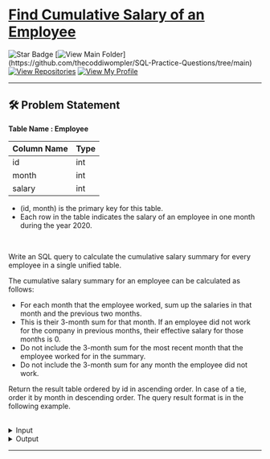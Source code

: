 # [Find Cumulative Salary of an Employee](https://leetcode.com/problems/find-cumulative-salary-of-an-employee/description/)
![Star Badge](https://img.shields.io/static/v1?label=%F0%9F%8C%9F&message=If%20Useful&style=style=flat&color=BC4E99)
[![View Main Folder](https://img.shields.io/badge/View-Main_Folder-971901?)](https://github.com/thecoddiwompler/SQL-Practice-Questions/tree/main)
[![View Repositories](https://img.shields.io/badge/View-My_Repositories-blue?logo=GitHub)](https://github.com/thecoddiwompler?tab=repositories)
[![View My Profile](https://img.shields.io/badge/View-My_Profile-green?logo=GitHub)](https://github.com/thecoddiwompler)

---

## 🛠️ Problem Statement

  <b>Table Name : Employee</b>

|  Column Name  |Type |
| ------------- | ------------- |
| id          | int  |
| month       | int  |
| salary      | int  |

* (id, month) is the primary key for this table.
* Each row in the table indicates the salary of an employee in one month during the year 2020.
<br/>



Write an SQL query to calculate the cumulative salary summary for every employee in a single unified table.
</br>

The cumulative salary summary for an employee can be calculated as follows:
- For each month that the employee worked, sum up the salaries in that month and the previous two months.
- This is their 3-month sum for that month. If an employee did not work for the company in previous months,
their effective salary for those months is 0.
- Do not include the 3-month sum for the most recent month that the employee worked for in the summary.
- Do not include the 3-month sum for any month the employee did not work.


Return the result table ordered by id in ascending order. In case of a tie, order it by month in descending order.
The query result format is in the following example.
</br>
</br>
 <details>
<summary>
Input
</summary>
  
  <b>Table Name: Employee</b>

| id | month | salary |
| --- |------ |-----|
| 1  | 1     | 20     |
| 2  | 1     | 20     |
| 1  | 2     | 30     |
| 2  | 2     | 30     |
| 3  | 2     | 40     |
| 1  | 3     | 40     |
| 3  | 3     | 60     |
| 1  | 4     | 60     |
| 3  | 4     | 70     |
| 1  | 7     | 90     |
| 1  | 8     | 90     |

</details>

<details>
<summary>
Output
</summary>

| id | month | salary |
| ---- | ---- | ----|
| 1  | 7     | 90     |
| 1  | 4     | 130    |
| 1  | 3     | 90     |
| 1  | 2     | 50     |
| 1  | 1     | 20     |
| 2  | 1     | 20     |
| 3  | 3     | 100    |
| 3  | 2     | 40     |
</details>

---
